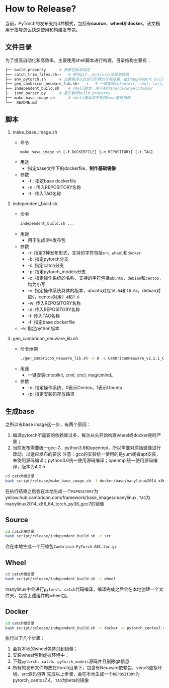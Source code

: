 # How to Release?
当前，PyTorch的发布支持3种模式，包括有**source**，**wheel**和**docker**。该文档用于指导怎么快速使用和构建发布包。
## 文件目录
为了提高自动化和高效率，主要使用shell脚本进行构建。目录结构主要有：
```bash
├── build.property		# 依赖包版本指定
├── catch_trim_files.sh››   # 删除git，jenkins以及其他信息
├── env_pytorch.sh		# 设置编译以及运行所需的环境变量，由independent_build.sh调用
├── gen_cambricon_neuware_lib.sh›   ›   # 一键安装cntoolkit, cnnl, cncl, magicmind
├── independent_build.sh	# shell脚本，用于制作source/wheel/docker
├── json_parser.py		# 用于解析build.property
├── make_base_image.sh		# shell脚本用于制作base基础镜像
└──  README.md
```
## 脚本
1. make_base_image.sh
	- 命令
		```bash
		make_base_image.sh [-f DOCKERFILE] [-n REPOSITORY] [-t TAG]
		```
	- 用途
		- 指定base文件下的dockerfile，**制作基础镜像**
	- 参数
		- -f : 指定base dockerfile
		- -n : 传入REPOSITORY名称
		- -t : 传入TAG名称
2. independent_build.sh
	- 命令
		```bash
		independent_build.sh ...
		```
	- 用途
		- 用于生成3种发布包
	- 参数
		- -r: 指定3种发布形式，支持的字符包括`src`, `wheel`和`docker`
		- -b: 指定pytorch分支
		- -c: 指定catch分支
		- -p: 指定pytorch_models分支
		- -o: 指定操作系统的名称，支持的字符包括`ubuntu`，`debian`和`centos`，均为小写
		- -v: 指定操作系统具体的版本，ubuntu对应`16.04`和`18.04`，debian对应`9`，centos对用`7.4`和`7.6`
		- -w: 传入REPOSITORY名称
		- -d: 传入REPOSITORY名称
		- -t: 传入TAG名称
		- -f: 指定base dockerfile
    - -e: 指定python版本

3. gen_cambricon_neuware_lib.sh
    - 命令示例
      ```bash
      ./gen_cambricon_neuware_lib.sh -o 0 -p CambriconNeuware_v2.2.1_CentOS7
      ```
    - 用途
      - 一键安装cntoolkit, cnnl, cncl, magicmind。
    - 参数
      - -o: 指定操作系统，0表示Centos，1表示Ubuntu
      - -p: 指定安装包存放路径
## 生成base
之所以有base image这一步，有两个原因：
1. 编译pytorch所需要的依赖库过多，每次从头开始构建wheel或docker耗时严重；
2. 当前发布需要统一gcc-7、python3.6和openmpi，所以需要对原始镜像进行改动，以适应发布的要求
注意：gcc的安装统一使用的是yum或者apt安装，未使用源码编译；python3.6统一使用源码编译；openmpi统一使用源码编译，版本为4.0.5

```bash
cd catch根目录
bash script/release/make_base_image.sh -f docker/base/manylinux2014_x86_64-base.Dockerfile -n yellow.hub.cambricon.com/framework/base_images/manylinux -t manylinux2014_x86_64_torch_py36_gcc7 -p 3.6
```
在执行结束之后会在本地生成一个`REPOSITORY`为yellow.hub.cambricon.com/framework/base_images/manylinux, `TAG`为manylinux2014_x86_64_torch_py36_gcc7的镜像

## Source
```bash
cd catch根目录
bash script/release/independent_build.sh -r src
```
会在本地生成一个压缩包`Cambricon-PyTorch-ABC.tar.gz`

## Wheel
```bash
cd catch根目录
bash script/release/independent_build.sh -r wheel
```
manylinux中会进行`pytorch`、`catch`代码编译，编译完成之后会在本地创建一个文件夹，包含上述组件的wheel包。

## Docker
```bash
cd catch根目录
bash script/release/independent_build.sh -r docker -d pytorch_centos7.4 -t beta -f docker/dockerfile.base_centos7.4.framework .
```
执行以下几个步骤：
1. 会将本地的wheel包拷贝到镜像；
2. 安装wheel包到虚拟环境中；
3. 下载`pytorch`、`catch`、`pytorch_models`源码并且删除git信息
4. 所有的发布文件均放在/torch目录下，包含有Neuware依赖包，venv3虚拟环境，src源码包等
完成以上步骤，会在本地生成一个`REPOSITORY`为pytorch_centos7.4，`TAG`为beta的镜像
